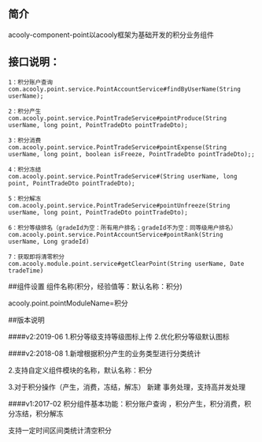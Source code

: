 <!-- title:积分组件 -->
<!-- type: business -->
<!-- author: cuifuqiang -->
<!-- date: 2018-12-26 -->
## 简介

acooly-component-point以acooly框架为基础开发的积分业务组件

## 接口说明：

	1：积分账户查询 
	com.acooly.point.service.PointAccountService#findByUserName(String userName);
	
	2：积分产生 
	com.acooly.point.service.PointTradeService#pointProduce(String userName, long point, PointTradeDto pointTradeDto);
	
	3：积分消费 
	com.acooly.point.service.PointTradeService#pointExpense(String userName, long point, boolean isFreeze, PointTradeDto pointTradeDto);;
	
	4：积分冻结 
	com.acooly.point.service.PointTradeService#(String userName, long point, PointTradeDto pointTradeDto);
	
	5：积分解冻 
	com.acooly.point.service.PointTradeService#pointUnfreeze(String userName, long point, PointTradeDto pointTradeDto);

	6：积分等级排名（gradeId为空：所有用户排名；gradeId不为空：同等级用户排名）
	com.acooly.point.service.PointAccountService#pointRank(String userName, Long gradeId)

	7：获取即将清零积分
	com.acooly.module.point.service#getClearPoint(String userName, Date tradeTime)


##组件设置
组件名称(积分，经验值等：默认名称：积分)

acooly.point.pointModuleName=积分

##版本说明

####v2:2019-06
1.积分等级支持等级图标上传
2.优化积分等级默认图标

####v2:2018-08
1.新增根据积分产生的业务类型进行分类统计

2.支持自定义组件模块的名称，默认名称：积分

3.对于积分操作（产生，消费，冻结，解冻） 新建 事务处理，支持高并发处理

####v1:2017-02
积分组件基本功能：积分账户查询 ，积分产生，积分消费，积分冻结，积分解冻 

支持一定时间区间类统计清空积分




